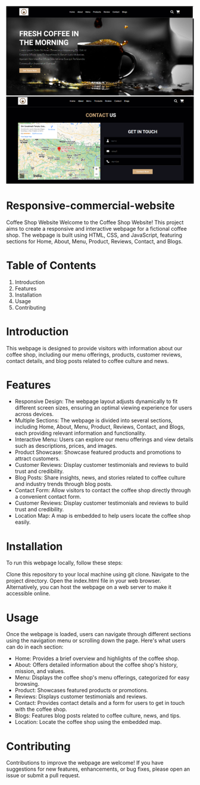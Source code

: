 <img src="Screenshot 2024-04-23 163651.png">
<img src="Screenshot 2024-04-23 164313.png">


# Responsive-commercial-website

Coffee Shop Website
Welcome to the Coffee Shop Website! This project aims to create a responsive and interactive webpage for a fictional coffee shop. The webpage is built using HTML, CSS, and JavaScript, featuring sections for Home, About, Menu, Product, Reviews, Contact, and Blogs.

# Table of Contents
<ol>
  <li>
    Introduction
  </li>
  <li>
    Features
  </li>
  <li>
    Installation
  </li>
  <li>
    Usage
  </li>
  <li>Contributing</li>
</ol>

# Introduction
This webpage is designed to provide visitors with information about our coffee shop, including our menu offerings, products, customer reviews, contact details, and blog posts related to coffee culture and news.

# Features
<ul>
  <li>
    Responsive Design: The webpage layout adjusts dynamically to fit different screen sizes, ensuring an optimal viewing experience for users across devices.
  </li>
  <li>
    Multiple Sections: The webpage is divided into several sections, including Home, About, Menu, Product, Reviews, Contact, and Blogs, each providing relevant information and functionality.
  </li>
  <li>
    Interactive Menu: Users can explore our menu offerings and view details such as descriptions, prices, and images.
  </li>
  <li>
    Product Showcase: Showcase featured products and promotions to attract customers.
  </li>
  <li>
    Customer Reviews: Display customer testimonials and reviews to build trust and credibility.
  </li>
  <li>
    Blog Posts: Share insights, news, and stories related to coffee culture and industry trends through blog posts.
  </li>
  <li>
    Contact Form: Allow visitors to contact the coffee shop directly through a convenient contact form.
  </li>
  <li>
    Customer Reviews: Display customer testimonials and reviews to build trust and credibility.
  </li>
  <li>
    Location Map: A map is embedded to help users locate the coffee shop easily.
  </li>
</ul>

# Installation
To run this webpage locally, follow these steps:

Clone this repository to your local machine using git clone.
Navigate to the project directory.
Open the index.html file in your web browser.
Alternatively, you can host the webpage on a web server to make it accessible online.

# Usage
Once the webpage is loaded, users can navigate through different sections using the navigation menu or scrolling down the page. Here's what users can do in each section:
<ul>
  <li>
    Home: Provides a brief overview and highlights of the coffee shop.
  </li>
  <li>
    About: Offers detailed information about the coffee shop's history, mission, and values.
  </li>
  <li>
    Menu: Displays the coffee shop's menu offerings, categorized for easy browsing.
  </li>
  <li>
    Product: Showcases featured products or promotions.
  </li>
  <li>
    Reviews: Displays customer testimonials and reviews.
  </li>
  <li>
    Contact: Provides contact details and a form for users to get in touch with the coffee shop.
  </li>
  <li>
    Blogs: Features blog posts related to coffee culture, news, and tips.
  </li>
  <li>
    Location:  Locate the coffee shop using the embedded map.
  </li>
</ul>

# Contributing
Contributions to improve the webpage are welcome! If you have suggestions for new features, enhancements, or bug fixes, please open an issue or submit a pull request.
